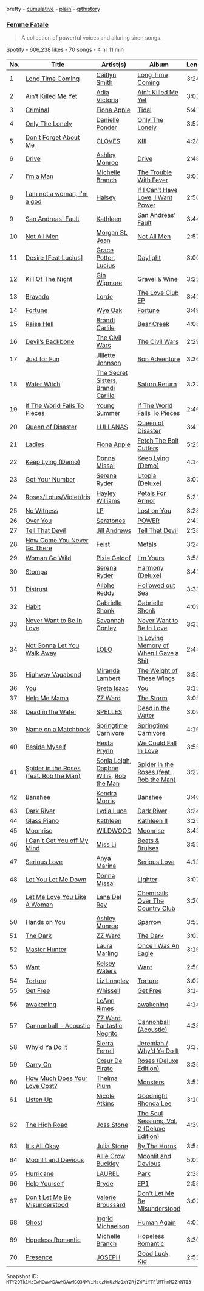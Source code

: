 pretty - [cumulative](/playlists/cumulative/37i9dQZF1DX0IyMQV27EGn.md) - [plain](/playlists/plain/37i9dQZF1DX0IyMQV27EGn) - [githistory](https://github.githistory.xyz/mackorone/spotify-playlist-archive/blob/main/playlists/plain/37i9dQZF1DX0IyMQV27EGn)

### [Femme Fatale](https://open.spotify.com/playlist/37i9dQZF1DX0IyMQV27EGn)

> A collection of powerful voices and alluring siren songs.

[Spotify](https://open.spotify.com/user/spotify) - 606,238 likes - 70 songs - 4 hr 11 min

| No. | Title | Artist(s) | Album | Length |
|---|---|---|---|---|
| 1 | [Long Time Coming](https://open.spotify.com/track/6YAkFtK9h8tUZnD2d2rUBS) | [Caitlyn Smith](https://open.spotify.com/artist/3uikSah4dwqwuk0EidFI4R) | [Long Time Coming](https://open.spotify.com/album/3J6T1p3jr7Utxr2B3Gr9nE) | 3:24 |
| 2 | [Ain’t Killed Me Yet](https://open.spotify.com/track/06SriLLbBIQos2LyqeNXw3) | [Adia Victoria](https://open.spotify.com/artist/1HKGjRPwI0gaFyv4aSWPPl) | [Ain’t Killed Me Yet](https://open.spotify.com/album/5bSiMgDd7UjgJClHgAF6Qu) | 3:01 |
| 3 | [Criminal](https://open.spotify.com/track/6PNvv1dmDbOWrAYwEcuKBX) | [Fiona Apple](https://open.spotify.com/artist/3g2kUQ6tHLLbmkV7T4GPtL) | [Tidal](https://open.spotify.com/album/5gVBXH8MT6zfdRkjp7qT18) | 5:41 |
| 4 | [Only The Lonely](https://open.spotify.com/track/2vf6KIEKiEEyc1OGr97TII) | [Danielle Ponder](https://open.spotify.com/artist/5rZUNweztKBI1Xy3XhYHoJ) | [Only The Lonely](https://open.spotify.com/album/2r4VTLpIKfKm9tUNIdylPk) | 3:52 |
| 5 | [Don't Forget About Me](https://open.spotify.com/track/4gVZhkcsZcwQ4mU1gEeXEO) | [CLOVES](https://open.spotify.com/artist/355SqtHY4qKt2wIXrWku0c) | [XIII](https://open.spotify.com/album/6gAsOoMZVH5HwQWFBnIWcm) | 4:28 |
| 6 | [Drive](https://open.spotify.com/track/6is4HZ5UFpIPGxUNdVdKbV) | [Ashley Monroe](https://open.spotify.com/artist/37BiX28I6pF104F92U1hDP) | [Drive](https://open.spotify.com/album/1uyjNRxaNNpqYFPBXMAXsZ) | 2:48 |
| 7 | [I'm a Man](https://open.spotify.com/track/2IAyG4qRTI0FnFiDKiLzut) | [Michelle Branch](https://open.spotify.com/artist/5rScKX1Sh1U67meeUyTGwk) | [The Trouble With Fever](https://open.spotify.com/album/6RBwxi0etDSpfqrRo45phN) | 3:01 |
| 8 | [I am not a woman, I'm a god](https://open.spotify.com/track/5RhFmJifQe83FpQ6ZFFTZ5) | [Halsey](https://open.spotify.com/artist/26VFTg2z8YR0cCuwLzESi2) | [If I Can’t Have Love, I Want Power](https://open.spotify.com/album/3sq0hRtlT2SYeYajr5Cx22) | 2:56 |
| 9 | [San Andreas' Fault](https://open.spotify.com/track/2jVIOVCin4pVYNSfPzaG4Z) | [Kathleen](https://open.spotify.com/artist/6UqUYZ8pMGiYhuyIcsH61y) | [San Andreas' Fault](https://open.spotify.com/album/1cBv7tS0NsZAlTxd6qLelN) | 3:44 |
| 10 | [Not All Men](https://open.spotify.com/track/16HzLmAArSTpIUkgkizfOM) | [Morgan St\. Jean](https://open.spotify.com/artist/4kAyoGhVlC6PFg0FvMqmFB) | [Not All Men](https://open.spotify.com/album/7yuzurKlvq68HdLJj7l1lo) | 2:57 |
| 11 | [Desire \[Feat Lucius\]](https://open.spotify.com/track/0AwEQyt4fcZNTIggXmkIRq) | [Grace Potter](https://open.spotify.com/artist/1PJVVIeS5Wu0wbZDhtC0Ht), [Lucius](https://open.spotify.com/artist/1WrqUPWlHN5FXCRcQgrkas) | [Daylight](https://open.spotify.com/album/1ZUZuW2fR7J5JscL8FHpSC) | 3:00 |
| 12 | [Kill Of The Night](https://open.spotify.com/track/2m17BTWlZq0wtS9cpJsCfM) | [Gin Wigmore](https://open.spotify.com/artist/4Gzfk9Lxm67nBs7E9BZjzG) | [Gravel & Wine](https://open.spotify.com/album/2HtT4gawEGgOvAPUO7tiU2) | 3:25 |
| 13 | [Bravado](https://open.spotify.com/track/1vbnYODenOFCFWxYNRYw1N) | [Lorde](https://open.spotify.com/artist/163tK9Wjr9P9DmM0AVK7lm) | [The Love Club EP](https://open.spotify.com/album/0zUEZI3Z9kZuPoyoWakf75) | 3:41 |
| 14 | [Fortune](https://open.spotify.com/track/2d0x9mTqqF7oL1hMgdroX4) | [Wye Oak](https://open.spotify.com/artist/5SjNVG3L9mgWQPsfp1sFDB) | [Fortune](https://open.spotify.com/album/4ySNWAn6xZltmBxxeXaC6y) | 3:49 |
| 15 | [Raise Hell](https://open.spotify.com/track/4TWn4YeBaTqDURrYLd6k0a) | [Brandi Carlile](https://open.spotify.com/artist/2sG4zTOLvjKG1PSoOyf5Ej) | [Bear Creek](https://open.spotify.com/album/5b8YTIrc88vdnfRguZqvVE) | 4:08 |
| 16 | [Devil’s Backbone](https://open.spotify.com/track/1XTp9AoHDoCQMmMWH0ch8M) | [The Civil Wars](https://open.spotify.com/artist/6J7rw7NELJUCThPbAfyLIE) | [The Civil Wars](https://open.spotify.com/album/79FSQez4eiOFA4Kx8Bxgyy) | 2:29 |
| 17 | [Just for Fun](https://open.spotify.com/track/282p28Iff7PicfKaCpbl7F) | [Jillette Johnson](https://open.spotify.com/artist/6k5S1Uz5IvsZDlhiONoBnH) | [Bon Adventure](https://open.spotify.com/album/7EGoVr8xneoTGBwPZTX1Ia) | 3:36 |
| 18 | [Water Witch](https://open.spotify.com/track/7MW0vSCN9g2T5eConVGEsO) | [The Secret Sisters](https://open.spotify.com/artist/5fIZHCg2de8322HZodBDWL), [Brandi Carlile](https://open.spotify.com/artist/2sG4zTOLvjKG1PSoOyf5Ej) | [Saturn Return](https://open.spotify.com/album/3grv66GSazERZLzTlS8LrA) | 3:27 |
| 19 | [If The World Falls To Pieces](https://open.spotify.com/track/6ocTXpzLe3OaPwuYSq8XgY) | [Young Summer](https://open.spotify.com/artist/2SlMPjZm02pC12ODpApdhB) | [If The World Falls To Pieces](https://open.spotify.com/album/2uw7LYkAs8Flntkk6AnF0v) | 2:46 |
| 20 | [Queen of Disaster](https://open.spotify.com/track/0PyopHInX2qJzsRUKgNnxI) | [LULLANAS](https://open.spotify.com/artist/3b8jXMWK6VSV8FlQ4hbVkd) | [Queen of Disaster](https://open.spotify.com/album/6hsSgsifs7mkMqLNLf5CpI) | 3:41 |
| 21 | [Ladies](https://open.spotify.com/track/0jH0IsCBGackT3RmHBbSUI) | [Fiona Apple](https://open.spotify.com/artist/3g2kUQ6tHLLbmkV7T4GPtL) | [Fetch The Bolt Cutters](https://open.spotify.com/album/0fO1KemWL2uCCQmM22iKlj) | 5:25 |
| 22 | [Keep Lying \(Demo\)](https://open.spotify.com/track/6jCuYSwolhXm9umvZvv6ko) | [Donna Missal](https://open.spotify.com/artist/4QFHHdZkeqmneDQqKIjAN8) | [Keep Lying \(Demo\)](https://open.spotify.com/album/5KmFgc0v96LnHNmUdTs5WJ) | 4:14 |
| 23 | [Got Your Number](https://open.spotify.com/track/6uQn7dAD9rk1gmr20gumXz) | [Serena Ryder](https://open.spotify.com/artist/3jmxkI8Jhv8bHOd2qSiU9j) | [Utopia \(Deluxe\)](https://open.spotify.com/album/2AKuAztOmtF6yUvz0emMrH) | 3:07 |
| 24 | [Roses/Lotus/Violet/Iris](https://open.spotify.com/track/7DCKlgZuZcljJSlvt8vsZa) | [Hayley Williams](https://open.spotify.com/artist/6Rx1JKzBrSzoKQtmbVmBnM) | [Petals For Armor](https://open.spotify.com/album/4HXpQ5KQBVWN25ltjnX7xa) | 5:21 |
| 25 | [No Witness](https://open.spotify.com/track/0hJJeoT5Rmi5IF3ZhC7TIZ) | [LP](https://open.spotify.com/artist/0J7U24vlOOIeMpuaO6Q85A) | [Lost on You](https://open.spotify.com/album/0dYi4VGov4Dl4AED2eVwPw) | 3:28 |
| 26 | [Over You](https://open.spotify.com/track/49YzZ6c0PalgJNqZSnfJrn) | [Seratones](https://open.spotify.com/artist/7D9TOQJq1HnpnQZlNNYWqc) | [POWER](https://open.spotify.com/album/3wZL5NTW9eLvDuYhWhvEPj) | 2:41 |
| 27 | [Tell That Devil](https://open.spotify.com/track/4wU4XL8nX0we6MXgmFAmnh) | [Jill Andrews](https://open.spotify.com/artist/35VpsbV6V2NdfTeNZEbKfc) | [Tell That Devil](https://open.spotify.com/album/4SUzxP2sBgdjiogiNlbSaw) | 2:38 |
| 28 | [How Come You Never Go There](https://open.spotify.com/track/1f4YlPYTV3H3Namp0NvVMp) | [Feist](https://open.spotify.com/artist/6CWTBjOJK75cTE8Xv8u1kj) | [Metals](https://open.spotify.com/album/16EdRx2P4PVgZFK53UF3JD) | 3:24 |
| 29 | [Woman Go Wild](https://open.spotify.com/track/020YsiW7gnBiqTAmEg7eTc) | [Pixie Geldof](https://open.spotify.com/artist/2t0wLTcIYFtfsQU0erDjpZ) | [I'm Yours](https://open.spotify.com/album/1W9c669YOTvdVNkp2I5uCr) | 3:58 |
| 30 | [Stompa](https://open.spotify.com/track/3zIEvMYvCM0jiszho8jaFH) | [Serena Ryder](https://open.spotify.com/artist/3jmxkI8Jhv8bHOd2qSiU9j) | [Harmony \(Deluxe\)](https://open.spotify.com/album/41GCX8kXBOD5gJbv9d2BD7) | 3:41 |
| 31 | [Distrust](https://open.spotify.com/track/4oxBuMPLQxQYVPYOdCOG77) | [Ailbhe Reddy](https://open.spotify.com/artist/1YQiMR5M12HJ28hkJz7qnn) | [Hollowed out Sea](https://open.spotify.com/album/6eiWuJTeAfTTlD6jpd766A) | 3:33 |
| 32 | [Habit](https://open.spotify.com/track/2C6VccxGHyESHZMDeTYRRD) | [Gabrielle Shonk](https://open.spotify.com/artist/5Vj7LABYdzz3ZBt1EhDIoQ) | [Gabrielle Shonk](https://open.spotify.com/album/0pNGsGr8OQu7ohqCv6KLco) | 4:09 |
| 33 | [Never Want to Be In Love](https://open.spotify.com/track/0KPNkGhDgIpS9wVFi7AiUP) | [Savannah Conley](https://open.spotify.com/artist/4iyGL0YdGnDUVbmuca9e2G) | [Never Want to Be In Love](https://open.spotify.com/album/6UJegFNaAiOqZBaTSBtEaQ) | 3:33 |
| 34 | [Not Gonna Let You Walk Away](https://open.spotify.com/track/0UyCF0hctdZJomjdzDibPB) | [LOLO](https://open.spotify.com/artist/0H0OkFxp022WOyKlt3HmlA) | [In Loving Memory of When I Gave a Shit](https://open.spotify.com/album/5o32Ftd7SS0EKIQlFwubH4) | 2:44 |
| 35 | [Highway Vagabond](https://open.spotify.com/track/1m6un0uWcRlNcJHBQ1lKAo) | [Miranda Lambert](https://open.spotify.com/artist/66lH4jAE7pqPlOlzUKbwA0) | [The Weight of These Wings](https://open.spotify.com/album/563h536tB6n8Dn62jr4RZG) | 3:53 |
| 36 | [You](https://open.spotify.com/track/4RAtSYcB1avIFHPhulXVxA) | [Greta Isaac](https://open.spotify.com/artist/7BsLsPnH5swTyhGZq2qNbN) | [You](https://open.spotify.com/album/0tSfnn1iUiahyqp1m8y3TI) | 3:15 |
| 37 | [Help Me Mama](https://open.spotify.com/track/42iQ0ozQbqmzQCD0Eq5NOc) | [ZZ Ward](https://open.spotify.com/artist/7aJSIsbI5wV8aFi2kkFfPi) | [The Storm](https://open.spotify.com/album/757AemvYYoWCfp729Xp9eG) | 3:05 |
| 38 | [Dead in the Water](https://open.spotify.com/track/2VHMbDcuKELIqvB7bh1QhE) | [SPELLES](https://open.spotify.com/artist/76UfJrb52tTTiDQNWEeCBY) | [Dead in the Water](https://open.spotify.com/album/5MhrlWBZnRVQrTIRzKkElX) | 3:09 |
| 39 | [Name on a Matchbook](https://open.spotify.com/track/2KaLy2FmUAGLfNsoMXJWVj) | [Springtime Carnivore](https://open.spotify.com/artist/0EikLJdrz7f8ocaHztUO0S) | [Springtime Carnivore](https://open.spotify.com/album/4wCFY76jpnOHeQ0VAcpPoO) | 4:16 |
| 40 | [Beside Myself](https://open.spotify.com/track/4qVLEVLK2bbNHBKBuE8JZ3) | [Hesta Prynn](https://open.spotify.com/artist/1Ng8y6ZAaf4gS3ywP851bV) | [We Could Fall In Love](https://open.spotify.com/album/0IGGMUU4aXkCm0TYIsPiUh) | 3:55 |
| 41 | [Spider in the Roses \(feat\. Rob the Man\)](https://open.spotify.com/track/7GRjFivuEaOyRMYcKGryXz) | [Sonia Leigh](https://open.spotify.com/artist/6xezzx8L2FAC0MsGZSRLxg), [Daphne Willis](https://open.spotify.com/artist/40Qm9cpj6FlrkoL1sziJ2S), [Rob the Man](https://open.spotify.com/artist/3jO133hmnKXdj74oUVnEyr) | [Spider in the Roses \(feat\. Rob the Man\)](https://open.spotify.com/album/6gyyN6PWr0zYPg5y3EUOwf) | 3:22 |
| 42 | [Banshee](https://open.spotify.com/track/3GmYxpXRc62mj4SuJ4WEsl) | [Kendra Morris](https://open.spotify.com/artist/7rtM2wPKQlFpsm0C4qJlDk) | [Banshee](https://open.spotify.com/album/3dWQ2TtlpW3crGadeOldHe) | 3:46 |
| 43 | [Dark River](https://open.spotify.com/track/0b9sQP9v5pqIHOG2bEJhRu) | [Lydia Luce](https://open.spotify.com/artist/5e1SaJPn6U7YpOrNTkW1jH) | [Dark River](https://open.spotify.com/album/72vwwazB0Mccfmaev230zw) | 3:24 |
| 44 | [Glass Piano](https://open.spotify.com/track/4Rz3FamBRVJ6s1d0B0XGJ4) | [Kathleen](https://open.spotify.com/artist/6UqUYZ8pMGiYhuyIcsH61y) | [Kathleen II](https://open.spotify.com/album/53i39sp8XOhqNPZ9q7reFG) | 3:25 |
| 45 | [Moonrise](https://open.spotify.com/track/5NcrIQBZQDI5ngzOU06S54) | [WILDWOOD](https://open.spotify.com/artist/3Lzf1IWlT9sawIHyxBj89V) | [Moonrise](https://open.spotify.com/album/3xdz6wjuFKBPjCWoj0W7Dh) | 3:43 |
| 46 | [I Can't Get You off My Mind](https://open.spotify.com/track/5qPXqpZVru4pCLQxgbWroq) | [Miss Li](https://open.spotify.com/artist/04HqRx07Bv9gh7rsrMTqs7) | [Beats & Bruises](https://open.spotify.com/album/260d1HkI8y9xuirJ3OIKvP) | 3:55 |
| 47 | [Serious Love](https://open.spotify.com/track/5QPXi2dKDMQIpgDHxHODFt) | [Anya Marina](https://open.spotify.com/artist/6xYBLeSMu1AqPsnUzEvx5n) | [Serious Love](https://open.spotify.com/album/3Bfuqp7jMJ6lxrh5ZfVS3I) | 4:13 |
| 48 | [Let You Let Me Down](https://open.spotify.com/track/7KK4Fhe0GpGIQk2QqWWYaG) | [Donna Missal](https://open.spotify.com/artist/4QFHHdZkeqmneDQqKIjAN8) | [Lighter](https://open.spotify.com/album/73zETkOw0tap79gXPZGS7a) | 3:07 |
| 49 | [Let Me Love You Like A Woman](https://open.spotify.com/track/1gxdWpeOUBpvB908fiZs4D) | [Lana Del Rey](https://open.spotify.com/artist/00FQb4jTyendYWaN8pK0wa) | [Chemtrails Over The Country Club](https://open.spotify.com/album/6QeosPQpJckkW0Obir5RT8) | 3:20 |
| 50 | [Hands on You](https://open.spotify.com/track/6SEDE7wvAnAtfdhu1zbUzi) | [Ashley Monroe](https://open.spotify.com/artist/37BiX28I6pF104F92U1hDP) | [Sparrow](https://open.spotify.com/album/0Frgzm1xuM3cy8VxuTOkNu) | 3:52 |
| 51 | [The Dark](https://open.spotify.com/track/14e2jOLYQO9xPLqQKU9dCW) | [ZZ Ward](https://open.spotify.com/artist/7aJSIsbI5wV8aFi2kkFfPi) | [The Dark](https://open.spotify.com/album/3SA0R1i0Edc7JOvvhqni06) | 3:01 |
| 52 | [Master Hunter](https://open.spotify.com/track/2OqnctQz4VZpk8wcb9TPp4) | [Laura Marling](https://open.spotify.com/artist/7B2edU3Q7btJoNsoHCNohM) | [Once I Was An Eagle](https://open.spotify.com/album/35He6RuwS8C2KjG067Gobl) | 3:16 |
| 53 | [Want](https://open.spotify.com/track/7BVRDaghQHyDqtRdjdMTsu) | [Kelsey Waters](https://open.spotify.com/artist/7rjqEDqvREzfmSP58SLYXT) | [Want](https://open.spotify.com/album/0QrNnavvkoA9dehE8N3sSQ) | 2:50 |
| 54 | [Torture](https://open.spotify.com/track/55QFFGguYCPpOXQveiaEPA) | [Liz Longley](https://open.spotify.com/artist/1qImAIy1ZVCgR5KD88QXkr) | [Torture](https://open.spotify.com/album/4YINaOhKmkGdBsrod5ipfN) | 3:02 |
| 55 | [Get Free](https://open.spotify.com/track/1gYOBTHkk0Fv6hU8eow6sZ) | [Whissell](https://open.spotify.com/artist/1JIc2FMsvtccdSllBI6vZh) | [Get Free](https://open.spotify.com/album/3VQvjeHddEgwcWWlPpYUIe) | 3:14 |
| 56 | [awakening](https://open.spotify.com/track/2acGjBavIqga2mgzoEdhBi) | [LeAnn Rimes](https://open.spotify.com/artist/2d3VHzlOEwXvmBdS4pzOPL) | [awakening](https://open.spotify.com/album/60DamUC9xhmbNm7P0qa0Dz) | 4:14 |
| 57 | [Cannonball \- Acoustic](https://open.spotify.com/track/21TxR8B11XQRg3PTOLZ7PH) | [ZZ Ward](https://open.spotify.com/artist/7aJSIsbI5wV8aFi2kkFfPi), [Fantastic Negrito](https://open.spotify.com/artist/5QXLMdpKeByOo5ypH9gT13) | [Cannonball \(Acoustic\)](https://open.spotify.com/album/1EhkXNK9Y9WFGb1s77NFmn) | 4:38 |
| 58 | [Why’d Ya Do It](https://open.spotify.com/track/0PWl6yqk7yuEooaJvrpFsY) | [Sierra Ferrell](https://open.spotify.com/artist/3oVcF3VdpMuvMvLLyHPT4t) | [Jeremiah / Why’d Ya Do It](https://open.spotify.com/album/0AaN7st0yKbhu2QcamRXxJ) | 3:37 |
| 59 | [Carry On](https://open.spotify.com/track/3y9NrDzc6IfDQabE38Xw0D) | [Cœur De Pirate](https://open.spotify.com/artist/2eRNMtoi82UZUuaL6naDjA) | [Roses \(Deluxe Edition\)](https://open.spotify.com/album/4rb0ToWRx0JUKakgtc8VOy) | 3:35 |
| 60 | [How Much Does Your Love Cost?](https://open.spotify.com/track/4N68T3KMkvtVIW3F7zsyRQ) | [Thelma Plum](https://open.spotify.com/artist/0C6qzW0Am8OVyHSoT57fnC) | [Monsters](https://open.spotify.com/album/6XT1DBUeegngZSSIyErAzm) | 3:52 |
| 61 | [Listen Up](https://open.spotify.com/track/1vtkAVGkmMckxrlbLEHhTx) | [Nicole Atkins](https://open.spotify.com/artist/4ab2tQaaTr2TnairelOwvO) | [Goodnight Rhonda Lee](https://open.spotify.com/album/4RcpHyy4rL1RrB89Di3HrJ) | 3:10 |
| 62 | [The High Road](https://open.spotify.com/track/4pzFGh9NGkmnaZnFiTAoFb) | [Joss Stone](https://open.spotify.com/artist/7bvcQXJHkFiN1ppIN3q4fi) | [The Soul Sessions, Vol\. 2 \(Deluxe Edition\)](https://open.spotify.com/album/5zkhFfJEVeDAIZUMt5evAd) | 4:39 |
| 63 | [It's All Okay](https://open.spotify.com/track/6S7kSzXe4dtiQSqqmkM0dD) | [Julia Stone](https://open.spotify.com/artist/4gZRt9wlRx1IsxT9glJdrc) | [By The Horns](https://open.spotify.com/album/3ZeDSF0GVS6jGFIrxsyjHE) | 3:54 |
| 64 | [Moonlit and Devious](https://open.spotify.com/track/01hcQ2RByLTyvoJ0EuejFA) | [Allie Crow Buckley](https://open.spotify.com/artist/4zWJqtFs82kB6LSMY20ggp) | [Moonlit and Devious](https://open.spotify.com/album/5S9XXlP7dHIcK9mZNnzqAr) | 5:03 |
| 65 | [Hurricane](https://open.spotify.com/track/7GaoWajJQTbulUBl9c9qWF) | [LAUREL](https://open.spotify.com/artist/6y6iXD929Jqq0xc6lgwhl1) | [Park](https://open.spotify.com/album/4wxLZEYvqJypW5YPky0J3C) | 2:38 |
| 66 | [Help Yourself](https://open.spotify.com/track/3TfYdDsjNsd6tbzDq79c4Y) | [Bryde](https://open.spotify.com/artist/0N8tTwUhQQD75uLOyqhfVU) | [EP1](https://open.spotify.com/album/4c43DIc2ggr7z7zq6nDaju) | 2:58 |
| 67 | [Don't Let Me Be Misunderstood](https://open.spotify.com/track/215q7Y9u8n0dqzeQYGjki7) | [Valerie Broussard](https://open.spotify.com/artist/6eVWXmKBW7Iltub01D9R1c) | [Don't Let Me Be Misunderstood](https://open.spotify.com/album/1IuiGzv0eSL11hUcqytCdP) | 3:02 |
| 68 | [Ghost](https://open.spotify.com/track/6UGhHbDZ76PqGR2C9pdWbb) | [Ingrid Michaelson](https://open.spotify.com/artist/2vm8GdHyrJh2O2MfbQFYG0) | [Human Again](https://open.spotify.com/album/3oFP50clZCAQy3bpI4vyNM) | 4:01 |
| 69 | [Hopeless Romantic](https://open.spotify.com/track/4rxll3CP6XklLuoki7A26P) | [Michelle Branch](https://open.spotify.com/artist/5rScKX1Sh1U67meeUyTGwk) | [Hopeless Romantic](https://open.spotify.com/album/0KQoc67ApuKSx5qBPtrXJt) | 3:30 |
| 70 | [Presence](https://open.spotify.com/track/2wntS3awxMEUUJOd3Py19o) | [JOSEPH](https://open.spotify.com/artist/5Wfvw7rDz7HA6gE2z6QhqO) | [Good Luck, Kid](https://open.spotify.com/album/4Nz2TKH4snc8EZMhsMDjgi) | 2:51 |

Snapshot ID: `MTY2OTk1NzIwMCwwMDAwMDAwMGQ3NWViMzczNmUzMzQxY2RjZWFiYTFlMThmM2ZhNTI3`
